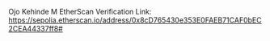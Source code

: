 Ojo Kehinde M
 EtherScan Verification Link: https://sepolia.etherscan.io/address/0x8cD765430e353E0FAEB71CAF0bEC2CEA44337ff8#